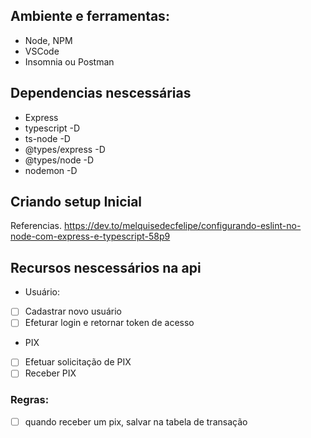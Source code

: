 ## Ambiente e ferramentas:
- Node, NPM
- VSCode
- Insomnia ou Postman
## Dependencias nescessárias

- Express
- typescript -D
- ts-node -D 
- @types/express -D
- @types/node -D
- nodemon -D

## Criando setup Inicial
Referencias.
https://dev.to/melquisedecfelipe/configurando-eslint-no-node-com-express-e-typescript-58p9


## Recursos nescessários na api


- Usuário:
- [ ] Cadastrar novo usuário
- [ ] Efeturar login e retornar token de acesso

- PIX
- [ ] Efetuar solicitação de PIX
- [ ] Receber PIX
 
### Regras: 
- [ ] quando receber um pix, salvar na tabela de transação
